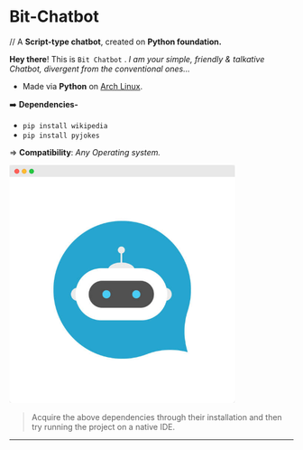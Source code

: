 # Bit-Chatbot

// A **Script-type chatbot**, created on **Python foundation.**

**Hey there**!  This is `Bit Chatbot` .  _I am your simple, friendly & talkative Chatbot, divergent from the conventional ones..._

- Made via **Python** on [Arch Linux](https://github.com/Xenometon/Arch-Linux-art/blob/main/arch%20linux.png). 

➡️ **Dependencies-** <br>
- `pip install wikipedia`                                 
- `pip install pyjokes`

⇒ **Compatibility**: *Any Operating system.*
<br>

<img align="centre" alt="Coding" width="400" src="https://raw.githubusercontent.com/Xenometon/Bit-Chatbot/main/Bit_chatbot.png">


> Acquire the above dependencies through their installation and then try running the project on a native IDE.


------------------------
